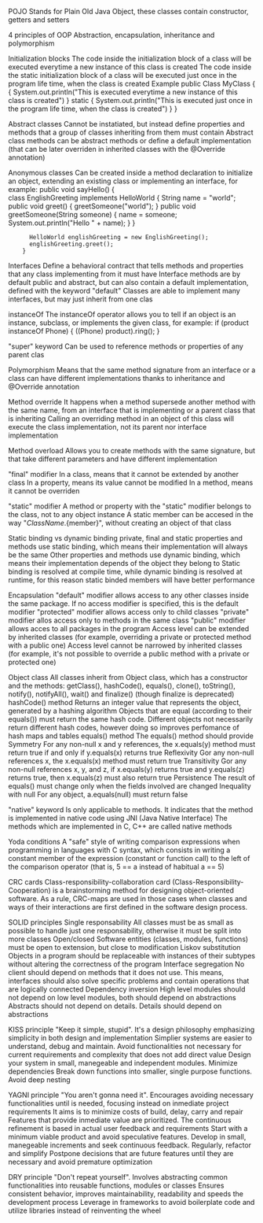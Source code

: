 POJO 
  Stands for Plain Old Java Object, these classes contain constructor, getters and setters
    
4 principles of OOP
  Abstraction, encapsulation, inheritance and polymorphism
    
Initialization blocks
  The code inside the initialization block of a class will be executed everytime a new instance of this class is created
  The code inside the static initialization block of a class will be executed just once in the program life time, when the class is created
    Example
      public Class MyClass {
          {
            System.out.println("This is executed everytime a new instance of this class is created")
          }
          static {
            System.out.println("This is executed just once in the program life time, when the class is created")
          }
      }

Abstract classes
  Cannot be instatiated, but instead define properties and methods that a group of classes inheriting from them must contain
  Abstract class methods can be abstract methods or define a default implementation (that can be later overriden in inherited classes with the @Override annotation)

Anonymous classes
      Can be created inside a method declaration to initialize an object, extending an existing class or implementing an interface, for example:
        public void sayHello() {        
          class EnglishGreeting implements HelloWorld {
              String name = "world";
              public void greet() {
                  greetSomeone("world");
              }
              public void greetSomeone(String someone) {
                  name = someone;
                  System.out.println("Hello " + name);
              }
          }

          HelloWorld englishGreeting = new EnglishGreeting();
          englishGreeting.greet();
        }

Interfaces
  Define a behavioral contract that tells methods and properties that any class implementing from it must have
  Interface methods are by default public and abstract, but can also contain a default implementation, defined with the keyword "default"
  Classes are able to implement many interfaces, but may just inherit from one clas

instanceOf
  The instanceOf operator allows you to tell if an object is an instance, subclass, or implements the given class, for example:
    if (product instanceOf Phone) {
      ((Phone) product).ring();
    }

"super" keyword
  Can be used to reference methods or properties of any parent clas

Polymorphism
  Means that the same method signature from an interface or a class can have different implementations thanks to inheritance and @Override annotation

Method override
  It happens when a method supersede another method with the same name, from an interface that is implementing or a parent class that is inheriting
  Calling an overriding method in an object of this class will execute the class implementation, not its parent nor interface implementation

Method overload
  Allows you to create methods with the same signature, but that take different parameters and have different implementation

"final" modifier
  In a class, means that it cannot be extended by another class
  In a property, means its value cannot be modified
  In a method, means it cannot be overriden

"static" modifier
  A method or property with the "static" modifier belongs to the class, not to any object instance
  A static member can be accesed in the way "${ClassName}.${member}", without creating an object of that class

Static binding vs dynamic binding
  private, final and static properties and methods use static binding, which means their implementation will always be the same
  Other properties and methods use dynamic binding, which means their implementation depends of the object they belong to
  Static binding is resolved at compile time, while dynamic binding is resolved at runtime, for this reason static binded members will have better performance

Encapsulation
  "default" modifier allows access to any other classes inside the same package. If no access modifier is specified, this is the default modifier
  "protected" modifier allows access only to child classes
  "private" modifier allos access only to methods in the same class
  "public" modifier allows acces to all packages in the program
  Access level can be extended by inherited classes (for example, overriding a private or protected method with a public one)
  Access level cannot be narrowed by inherited classes (for example, it's not possible to override a public method with a private or protected one)

Object class
  All classes inherit from Object class, which has a constructor and the methods: 
    getClass(), hashCode(), equals(), clone(), toString(), notify(), notifyAll(), wait() and finalize() (though finalize is deprecated)
  hashCode() method
    Returns an integer value that represents the object, generated by a hashing algorithm
    Objects that are equal (according to their equals()) must return the same hash code. 
    Different objects not necessarily return different hash codes, however doing so improves perfomance of hash maps and tables
  equals() method
    The equals() method should provide
    Symmetry 
      For any non-null x and y references, the x.equals(y) method must return true if and only if y.equals(x) returns true
    Reflexivity
      Gor any non-null references x, the x.equals(x) method must return true
    Transitivity 
      Gor any non-null references x, y, and z, if x.equals(y) returns true and y.equals(z) returns true, 
      then x.equals(z) must also return true
    Persistence
      The result of equals() must change only when the fields involved are changed
    Inequality with null
      For any object, a.equals(null) must return false

"native" keyword
  Is only applicable to methods. It indicates that the method is implemented in native code using JNI (Java Native Interface)
  The methods which are implemented in C, C++ are called native methods

Yoda conditions 
  A "safe" style of writing comparison expressions when programming in languages with C syntax, 
  which consists in writing a constant member of the expression (constant or function call) 
  to the left of the comparison operator (that is, 5 == a instead of habitual a == 5)

CRC cards
  Class-responsibility-collaboration card (Class-Responsibility-Cooperation) is a brainstorming method for designing object-oriented software. 
  As a rule, CRC-maps are used in those cases when classes and ways of their interactions are first defined in the software design process.

SOLID principles
  Single responsability
    All classes must be as small as possible to handle just one responsability, otherwise it must be split into more classes
  Open/closed
    Software entities (classes, modules, functions) must be open to extension, but close to modification
  Liskov substitution
    Objects in a program should be replaceable with instances of their subtypes without altering the correctness of the program
  Interface segregation
    No client should depend on methods that it does not use. This means, interfaces should also solve specific problems and contain operations that are logically connected
  Dependency inversion
    High level modules should not depend on low level modules, both should depend on abstractions
    Abstracts should not depend on details. Details should depend on abstractions

KISS principle
  "Keep it simple, stupid". It's a design philosophy emphasizing simplicity in both design and implementation
  Simplier systems are easier to understand, debug and maintain. 
  Avoid functionalities not necessary for current requirements and complexity that does not add direct value
  Design your system in small, manegeable and independent modules. 
  Minimize dependencies
  Break down functions into smaller, single purpose functions. Avoid deep nesting

YAGNI principle
  "You aren't gonna need it". Encourages avoiding necessary functionalities until is needed, focusing instead on inmediate project requirements
  It aims is to minimize costs of build, delay, carry and repair
  Features that provide inmediate value are prioritized. 
  The continuous refinement is based in actual user feedback and requirements
  Start with a minimum viable product and avoid speculative features. Develop in small, manegeable increments and seek continuous feedback. Regularly, refactor and simplify
  Postpone decisions that are future features until they are necessary and avoid premature optimization
  
DRY principle
  "Don't repeat yourself". Involves abstracting common functionalities into reusable functions, modules or classes
  Ensures consistent behavior, improves maintainability, readability and speeds the development process
  Leverage in frameworks to avoid boilerplate code and utilize libraries instead of reinventing the wheel 